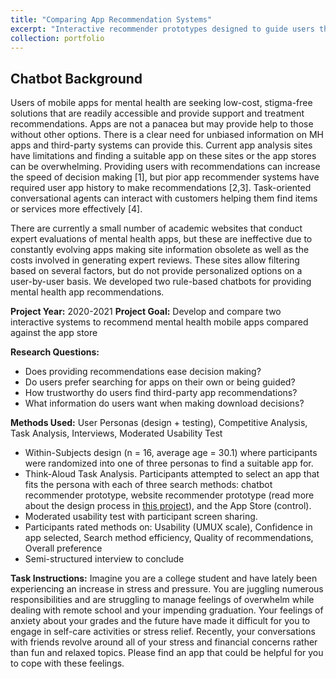 ```yaml
---
title: "Comparing App Recommendation Systems"
excerpt: "Interactive recommender prototypes designed to guide users through a set of questions to present them with a personalized set of suggested mental health apps<br><br><img src='/images/CoverImages/App_Eval_Cover.png' alt = 'Evaluative Research. Comparing App Recommendation Systems. Usability testing of three methods for app searching. Usability Testing, Personas, Mixed-Methods'>"
collection: portfolio
---
```


## Chatbot Background
Users of mobile apps for mental health are seeking low-cost, stigma-free solutions that are readily accessible and provide support and treatment recommendations. Apps are not a panacea but may provide help to those without other options. There is a clear need for unbiased information on MH apps and third-party systems can provide this. Current app analysis sites have limitations and finding a suitable app on these sites or the app stores can be overwhelming. Providing users with recommendations can increase the speed of decision making [1], but pior app recommender systems have required user app history to make recommendations [2,3]. Task-oriented conversational agents can interact with customers helping them find items or services more effectively [4].

There are currently a small number of academic websites that conduct expert evaluations of mental health apps, but these are ineffective due to constantly evolving apps making site information obsolete as well as the costs involved in generating expert reviews. These sites allow filtering based on several factors, but do not provide personalized options on a user-by-user basis. We developed two rule-based chatbots for providing mental health app recommendations. 

**Project Year:** 2020-2021
**Project Goal:** Develop and compare two interactive systems to recommend mental health mobile apps compared against the app store<br>

**Research Questions:**
- Does providing recommendations ease decision making?
- Do users prefer searching for apps on their own or being guided?
- How trustworthy do users find third-party app recommendations?
- What information do users want when making download decisions?

**Methods Used:** User Personas (design + testing), Competitive Analysis, Task Analysis, Interviews, Moderated Usability Test
- Within-Subjects design (n = 16, average age = 30.1) where participants were randomized into one of three personas to find a suitable app for. 
- Think-Aloud Task Analysis. Participants attempted to select an app that fits the persona with each of three search methods: chatbot recommender prototype, website recommender prototype (read more about the design process in [this project](https://tessaeagle.github.io/portfolio/portfolio-32/)), and the App Store (control).
- Moderated usability test with participant screen sharing. 
- Participants rated methods on: Usability (UMUX scale), Confidence in app selected, Search method efficiency, Quality of recommendations, Overall preference
- Semi-structured interview to conclude

**Task Instructions:** Imagine you are a college student and have lately been experiencing an increase in stress and pressure. You are juggling numerous responsibilities and are struggling to manage feelings of overwhelm while dealing with remote school and your impending graduation. Your feelings of anxiety about your grades and the future have made it difficult for you to engage in self-care activities or stress relief. Recently, your conversations with friends revolve around all of your stress and financial concerns rather than fun and relaxed topics. Please find an app that could be helpful for you to cope with these feelings.





